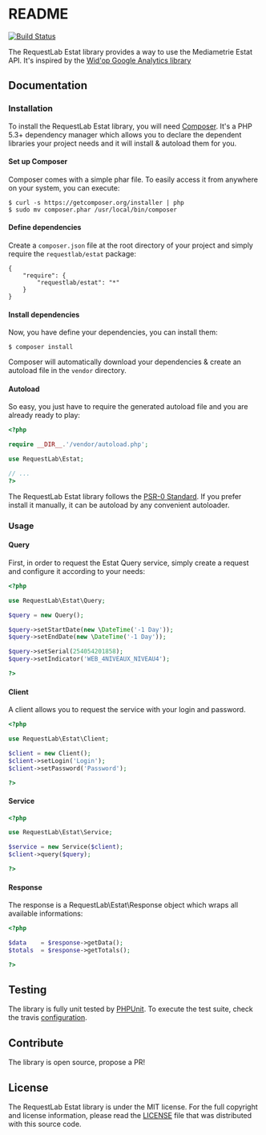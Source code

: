 # README

[![Build Status](https://travis-ci.org/RequestLab/estat.svg)](http://travis-ci.org/RequestLab/estat)

The RequestLab Estat library provides a way to use the Mediametrie Estat API.
It's inspired by the [Wid'op Google Analytics library](https://github.com/widop/google-analytics)

## Documentation

### Installation

To install the RequestLab Estat library, you will need [Composer](http://getcomposer.org). It's a PHP 5.3+
dependency manager which allows you to declare the dependent libraries your project needs and it will install &
autoload them for you.

#### Set up Composer

Composer comes with a simple phar file. To easily access it from anywhere on your system, you can execute:

```
$ curl -s https://getcomposer.org/installer | php
$ sudo mv composer.phar /usr/local/bin/composer
```

#### Define dependencies

Create a ``composer.json`` file at the root directory of your project and simply require the
``requestlab/estat`` package:

```
{
    "require": {
        "requestlab/estat": "*"
    }
}
```

#### Install dependencies

Now, you have define your dependencies, you can install them:

```
$ composer install
```

Composer will automatically download your dependencies & create an autoload file in the ``vendor`` directory.

#### Autoload

So easy, you just have to require the generated autoload file and you are already ready to play:

``` php
<?php

require __DIR__.'/vendor/autoload.php';

use RequestLab\Estat;

// ...
?>
```

The RequestLab Estat library follows the [PSR-0 Standard](https://github.com/php-fig/fig-standards/blob/master/accepted/PSR-0.md).
If you prefer install it manually, it can be autoload by any convenient autoloader.

### Usage

#### Query

First, in order to request the Estat Query service, simply create a request and configure it according to your needs:

``` php
<?php

use RequestLab\Estat\Query;

$query = new Query();

$query->setStartDate(new \DateTime('-1 Day'));
$query->setEndDate(new \DateTime('-1 Day'));

$query->setSerial(254054201858);
$query->setIndicator('WEB_4NIVEAUX_NIVEAU4');

?>
```

#### Client

A client allows you to request the service with your login and password.

``` php
<?php

use RequestLab\Estat\Client;

$client = new Client();
$client->setLogin('Login');
$client->setPassword('Password');

?>
```

#### Service

``` php
<?php

use RequestLab\Estat\Service;

$service = new Service($client);
$client->query($query);

?>
```

#### Response

The response is a RequestLab\Estat\Response object which wraps all available informations:

``` php
<?php

$data    = $response->getData();
$totals  = $response->getTotals();

?>
```

## Testing

The library is fully unit tested by [PHPUnit](http://www.phpunit.de/). To execute the test suite, check the travis [configuration](https://github.com/RequestLab/estat/blob/master/.travis.yml).

## Contribute

The library is open source, propose a PR!

## License

The RequestLab Estat library is under the MIT license. For the full copyright and license information, please
read the [LICENSE](https://github.com/RequestLab/estat/blob/master/LICENSE) file that was distributed with this
source code.
